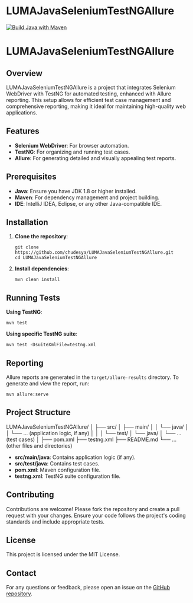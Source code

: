 # LUMAJavaSeleniumTestNGAllure
[![Build Java with Maven](https://github.com/chudesya/LUMAJavaSeleniumTestNGAllure/actions/workflows/build.yml/badge.svg)](https://github.com/chudesya/LUMAJavaSeleniumTestNGAllure/actions/workflows/build.yml)

<!DOCTYPE html>
<html lang="en">
<head>
    <meta charset="UTF-8">
    <meta name="viewport" content="width=device-width, initial-scale=1.0">
    <title>LUMAJavaSeleniumTestNGAllure</title>
</head>
<body>

<h1>LUMAJavaSeleniumTestNGAllure</h1>

<h2>Overview</h2>
<p>LUMAJavaSeleniumTestNGAllure is a project that integrates Selenium WebDriver with TestNG for automated testing, enhanced with Allure reporting. This setup allows for efficient test case management and comprehensive reporting, making it ideal for maintaining high-quality web applications.</p>

<h2>Features</h2>
<ul>
    <li><strong>Selenium WebDriver</strong>: For browser automation.</li>
    <li><strong>TestNG</strong>: For organizing and running test cases.</li>
    <li><strong>Allure</strong>: For generating detailed and visually appealing test reports.</li>
</ul>

<h2>Prerequisites</h2>
<ul>
    <li><strong>Java</strong>: Ensure you have JDK 1.8 or higher installed.</li>
    <li><strong>Maven</strong>: For dependency management and project building.</li>
    <li><strong>IDE</strong>: IntelliJ IDEA, Eclipse, or any other Java-compatible IDE.</li>
</ul>

<h2>Installation</h2>
<ol>
    <li><strong>Clone the repository</strong>:
        <pre><code>git clone https://github.com/chudesya/LUMAJavaSeleniumTestNGAllure.git
cd LUMAJavaSeleniumTestNGAllure</code></pre>
    </li>
    <li><strong>Install dependencies</strong>:
        <pre><code>mvn clean install</code></pre>
    </li>
</ol>

<h2>Running Tests</h2>
<p><strong>Using TestNG</strong>:</p>
<pre><code>mvn test</code></pre>
<p><strong>Using specific TestNG suite</strong>:</p>
<pre><code>mvn test -DsuiteXmlFile=testng.xml</code></pre>

<h2>Reporting</h2>
<p>Allure reports are generated in the <code>target/allure-results</code> directory. To generate and view the report, run:</p>
<pre><code>mvn allure:serve</code></pre>

<h2>Project Structure</h2>
LUMAJavaSeleniumTestNGAllure/
│
├── src/
│   ├── main/
│   │   └── java/
│   │       └── ... (application logic, if any)
│   │
│   └── test/
│       └── java/
│           └── ... (test cases)
│
├── pom.xml
├── testng.xml
├── README.md
└── ... (other files and directories)
<ul>
    <li><strong>src/main/java</strong>: Contains application logic (if any).</li>
    <li><strong>src/test/java</strong>: Contains test cases.</li>
    <li><strong>pom.xml</strong>: Maven configuration file.</li>
    <li><strong>testng.xml</strong>: TestNG suite configuration file.</li>
</ul>

<h2>Contributing</h2>
<p>Contributions are welcome! Please fork the repository and create a pull request with your changes. Ensure your code follows the project's coding standards and include appropriate tests.</p>

<h2>License</h2>
<p>This project is licensed under the MIT License.</p>

<h2>Contact</h2>
<p>For any questions or feedback, please open an issue on the <a href="https://github.com/chudesya/LUMAJavaSeleniumTestNGAllure">GitHub repository</a>.</p>

</body>
</html>
